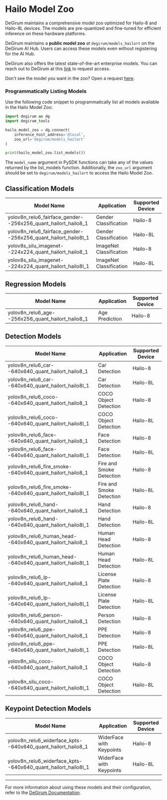 # Hailo Model Zoo

DeGirum maintains a comprehensive model zoo optimized for Hailo-8 and Hailo-8L devices. The models are pre-quantized and fine-tuned for efficient inference on these hardware platforms. 

DeGirum maintains a **public model zoo** at `degirum/models_hailort` on the DeGirum AI Hub. Users can access these models even without registering for the AI Hub.

DeGirum also offers the latest state-of-the-art enterprise models. You can reach out to DeGirum at this [link](https://degirum.atlassian.net/servicedesk/customer/portal/1/group/1/create/2) to request access.

Don't see the model you want in the zoo? Open a request [here](https://github.com/DeGirum/hailo_examples/issues/new?assignees=&labels=model-request&projects=&template=model_request.md&title=Model+Request%3A+%5BModel+Name%5D).

### Programmatically Listing Models

Use the following code snippet to programmatically list all models available in the Hailo Model Zoo:

```python
import degirum as dg
import degirum_tools

hailo_model_zoo = dg.connect(
    inference_host_address='@local',
    zoo_url='degirum/models_hailort'    
)

print(hailo_model_zoo.list_models())
```
The `model_name` argument in PySDK functions can take any of the values returned by the list_models function. Additionally, the `zoo_url` argument should be set to `degirum/models_hailort` to access the Hailo Model Zoo.

## Classification Models

| Model Name                                     | Application              | Supported Device |
|-----------------------------------------------|--------------------------|------------------|
| yolov8n_relu6_fairface_gender--256x256_quant_hailort_hailo8_1 | Gender Classification  | Hailo-8          |
| yolov8n_relu6_fairface_gender--256x256_quant_hailort_hailo8l_1 | Gender Classification  | Hailo-8L         |
| yolov8s_silu_imagenet--224x224_quant_hailort_hailo8_1    | ImageNet Classification | Hailo-8          |
| yolov8s_silu_imagenet--224x224_quant_hailort_hailo8l_1   | ImageNet Classification | Hailo-8L         |

## Regression Models

| Model Name                                     | Application              | Supported Device |
|-----------------------------------------------|--------------------------|------------------|
| yolov8n_relu6_age--256x256_quant_hailort_hailo8_1        | Age Prediction         | Hailo-8          |

## Detection Models

| Model Name                                     | Application              | Supported Device |
|-----------------------------------------------|--------------------------|------------------|
| yolov8n_relu6_car--640x640_quant_hailort_hailo8_1        | Car Detection          | Hailo-8          |
| yolov8n_relu6_car--640x640_quant_hailort_hailo8l_1       | Car Detection          | Hailo-8L         |
| yolov8n_relu6_coco--640x640_quant_hailort_hailo8_1       | COCO Object Detection  | Hailo-8          |
| yolov8n_relu6_coco--640x640_quant_hailort_hailo8l_1      | COCO Object Detection  | Hailo-8L         |
| yolov8n_relu6_face--640x640_quant_hailort_hailo8_1       | Face Detection         | Hailo-8          |
| yolov8n_relu6_face--640x640_quant_hailort_hailo8l_1      | Face Detection         | Hailo-8L         |
| yolov8n_relu6_fire_smoke--640x640_quant_hailort_hailo8_1 | Fire and Smoke Detection | Hailo-8        |
| yolov8n_relu6_fire_smoke--640x640_quant_hailort_hailo8l_1 | Fire and Smoke Detection | Hailo-8L       |
| yolov8n_relu6_hand--640x640_quant_hailort_hailo8_1       | Hand Detection         | Hailo-8          |
| yolov8n_relu6_hand--640x640_quant_hailort_hailo8l_1      | Hand Detection         | Hailo-8L         |
| yolov8n_relu6_human_head--640x640_quant_hailort_hailo8_1 | Human Head Detection   | Hailo-8          |
| yolov8n_relu6_human_head--640x640_quant_hailort_hailo8l_1 | Human Head Detection  | Hailo-8L         |
| yolov8n_relu6_lp--640x640_quant_hailort_hailo8_1         | License Plate Detection | Hailo-8        |
| yolov8n_relu6_lp--640x640_quant_hailort_hailo8l_1        | License Plate Detection | Hailo-8L       |
| yolov8n_relu6_person--640x640_quant_hailort_hailo8_1     | Person Detection       | Hailo-8          |
| yolov8n_relu6_ppe--640x640_quant_hailort_hailo8_1        | PPE Detection          | Hailo-8          |
| yolov8n_relu6_ppe--640x640_quant_hailort_hailo8l_1       | PPE Detection          | Hailo-8L         |
| yolov8n_silu_coco--640x640_quant_hailort_hailo8_1        | COCO Object Detection  | Hailo-8          |
| yolov8n_silu_coco--640x640_quant_hailort_hailo8l_1       | COCO Object Detection  | Hailo-8L         |

## Keypoint Detection Models

| Model Name                                     | Application              | Supported Device |
|-----------------------------------------------|--------------------------|------------------|
| yolov8n_relu6_widerface_kpts--640x640_quant_hailort_hailo8_1 | WiderFace with Keypoints | Hailo-8        |
| yolov8n_relu6_widerface_kpts--640x640_quant_hailort_hailo8l_1 | WiderFace with Keypoints | Hailo-8L       |

---

For more information about using these models and their configuration, refer to the [DeGirum Documentation](https://docs.degirum.com).

